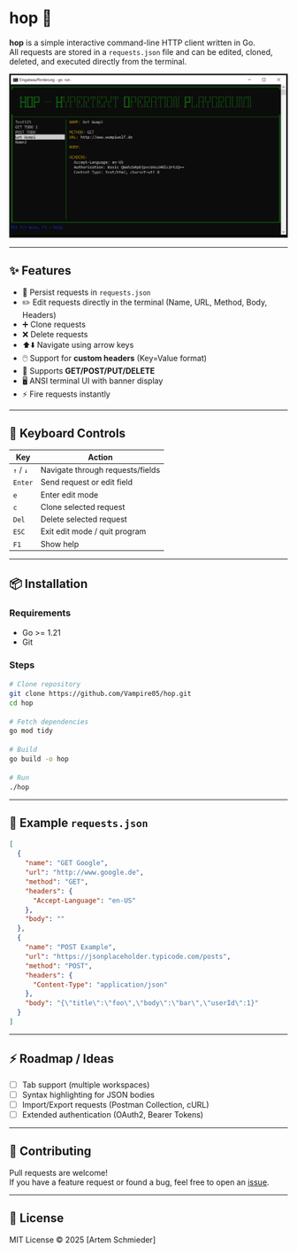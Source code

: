 # hop 🐺

**hop** is a simple interactive command-line HTTP client written in Go.  
All requests are stored in a `requests.json` file and can be edited, cloned, deleted, and executed directly from the terminal.  

![screenshot](./screenshot.png) <!-- Optional: add a screenshot here -->

---

## ✨ Features

- 📂 Persist requests in `requests.json`
- ✏️ Edit requests directly in the terminal (Name, URL, Method, Body, Headers)
- ➕ Clone requests
- ❌ Delete requests
- ⬆️⬇️ Navigate using arrow keys
- 🖱️ Support for **custom headers** (Key=Value format)
- 🔄 Supports **GET/POST/PUT/DELETE**
- 🖥️ ANSI terminal UI with banner display
- ⚡ Fire requests instantly

---

## 🎹 Keyboard Controls

| Key             | Action                                      |
|-----------------|---------------------------------------------|
| `↑` / `↓`       | Navigate through requests/fields            |
| `Enter`         | Send request or edit field                  |
| `e`             | Enter edit mode                             |
| `c`             | Clone selected request                      |
| `Del`           | Delete selected request                     |
| `ESC`           | Exit edit mode / quit program               |
| `F1`            | Show help                                   |

---

## 📦 Installation

### Requirements
- Go >= 1.21
- Git

### Steps
```bash
# Clone repository
git clone https://github.com/Vampire05/hop.git
cd hop

# Fetch dependencies
go mod tidy

# Build
go build -o hop

# Run
./hop
```

---

## 📝 Example `requests.json`

```json
[
  {
    "name": "GET Google",
    "url": "http://www.google.de",
    "method": "GET",
    "headers": {
      "Accept-Language": "en-US"
    },
    "body": ""
  },
  {
    "name": "POST Example",
    "url": "https://jsonplaceholder.typicode.com/posts",
    "method": "POST",
    "headers": {
      "Content-Type": "application/json"
    },
    "body": "{\"title\":\"foo\",\"body\":\"bar\",\"userId\":1}"
  }
]
```

---

## ⚡ Roadmap / Ideas
- [ ] Tab support (multiple workspaces)
- [ ] Syntax highlighting for JSON bodies
- [ ] Import/Export requests (Postman Collection, cURL)
- [ ] Extended authentication (OAuth2, Bearer Tokens)

---

## 🤝 Contributing
Pull requests are welcome!  
If you have a feature request or found a bug, feel free to open an [issue](https://github.com/yourname/hop/issues).

---

## 📜 License
MIT License © 2025 [Artem Schmieder]
